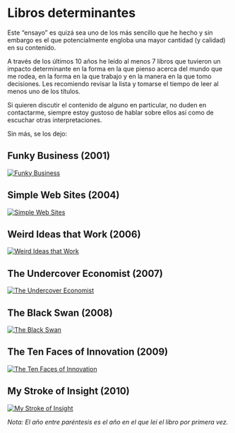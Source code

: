 # Libros determinantes

Este “ensayo” es quizá sea uno de los más sencillo que he hecho y sin embargo es el que potencialmente engloba una mayor cantidad (y calidad) en su contenido.

A través de los últimos 10 años he leído al menos 7 libros que tuvieron un impacto determinante en la forma en la que pienso acerca del mundo que me rodea, en la forma en la que trabajo y en la manera en la que tomo decisiones. Les recomiendo revisar la lista y tomarse el tiempo de leer al menos uno de los títulos.

Si quieren discutir el contenido de alguno en particular, no duden en contactarme, siempre estoy gustoso de hablar sobre ellos así como de escuchar otras interpretaciones.

Sin más, se los dejo:

## Funky Business (2001)
[![Funky Business](/images/contents/funky-business.jpeg "Funky Business en Amazon")](http://amzn.com/0273714139)

## Simple Web Sites (2004)
[![Simple Web Sites](/images/contents/simple-websites.jpeg "Simple Web Sites en Amazon")](http://amzn.com/159253130X)

## Weird Ideas that Work (2006)
[![Weird Ideas that Work](/images/contents/weird-ideas-that-work.jpeg "Weird Ideas that Work en Amazon")](http://amzn.com/B001O9CFHC)

## The Undercover Economist (2007)
[![The Undercover Economist](/images/contents/the-undercover-economist.jpeg "The Undercover Economist en Amazon")](http://amzn.com/B001O9CFHC)

## The Black Swan (2008)
[![The Black Swan](/images/contents/the-black-swan.jpeg "The Black Swan en Amazon")](http://amzn.com/B001O9CFHC)

## The Ten Faces of Innovation (2009)
[![The Ten Faces of Innovation](/images/contents/ten-faces-of-innovation.jpeg "The Ten Faces of Innovation en Amazon")](http://amzn.com/0385512074)

## My Stroke of Insight (2010)
[![My Stroke of Insight](/images/contents/my-stroke-of-insight.jpeg "My Stroke of Insight en Amazon")](http://amzn.com/0452295548)

*Nota: El año entre paréntesis es el año en el que leí el libro por primera vez.*